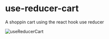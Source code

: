 # use-reducer-cart

A shoppin cart using the react hook use reducer

![useReducerCart](https://user-images.githubusercontent.com/68782132/190354274-cbe3e929-43f1-4a4e-8a7c-725297fc7fe3.png)
